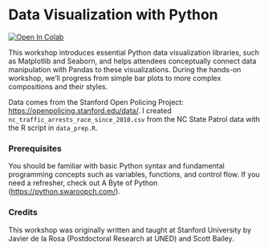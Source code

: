 # Data Visualization with Python

[![Open In Colab](https://colab.research.google.com/assets/colab-badge.svg)](https://colab.research.google.com/github/NCSU-Libraries/data-viz-workshops/blob/master/Data_Vizualization_with_Python/data_visualization.ipynb)

This workshop introduces essential Python data visualization libraries, such as Matplotlib and Seaborn, and helps attendees conceptually connect data manipulation with Pandas to these visualizations. During the hands-on workshop, we’ll progress from simple bar plots to more complex compositions and their styles.

Data comes from the Stanford Open Policing Project: https://openpolicing.stanford.edu/data/. I created `nc_traffic_arrests_race_since_2010.csv` from the NC State Patrol data with the R script in `data_prep.R`. 

### Prerequisites

You should be familiar with basic Python syntax and fundamental programming concepts such as variables, functions, and control flow. If you need a refresher, check out A Byte of Python (https://python.swaroopch.com/).

### Credits

This workshop was originally written and taught at Stanford University by Javier de la Rosa (Postdoctoral Research at UNED) and Scott Bailey.

